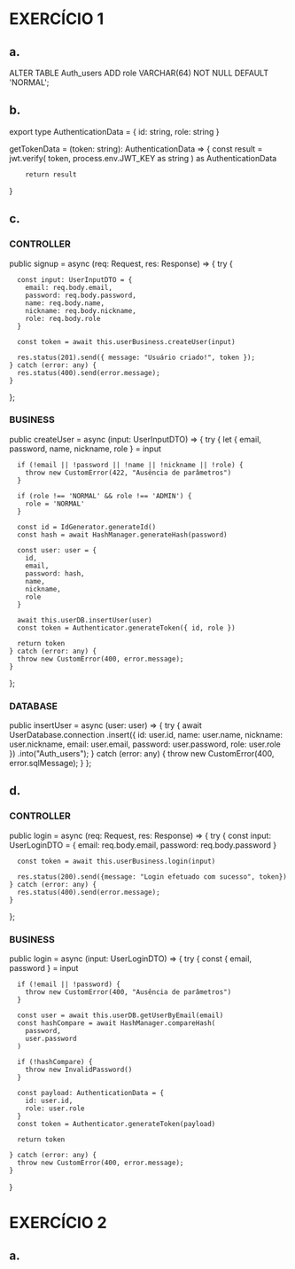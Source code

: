 # EXERCÍCIO 1 

## a.
ALTER TABLE Auth_users ADD role VARCHAR(64) NOT NULL DEFAULT 'NORMAL';

## b.
export type AuthenticationData = {
    id: string,
    role: string
}

getTokenData = (token: string): AuthenticationData => {
        const result = jwt.verify(
            token,
            process.env.JWT_KEY as string
        ) as AuthenticationData

        return result
}

## c.

### CONTROLLER
public signup = async (req: Request, res: Response) => {
    try {

      const input: UserInputDTO = {
        email: req.body.email,
        password: req.body.password,
        name: req.body.name,
        nickname: req.body.nickname,
        role: req.body.role
      }

      const token = await this.userBusiness.createUser(input)

      res.status(201).send({ message: "Usuário criado!", token });
    } catch (error: any) {
      res.status(400).send(error.message);
    }
};

### BUSINESS
public createUser = async (input: UserInputDTO) => {
    try {
      let { email, password, name, nickname, role } = input

      if (!email || !password || !name || !nickname || !role) {
        throw new CustomError(422, "Ausência de parâmetros")
      }

      if (role !== 'NORMAL' && role !== 'ADMIN') {
        role = 'NORMAL'
      }

      const id = IdGenerator.generateId()
      const hash = await HashManager.generateHash(password)

      const user: user = {
        id,
        email,
        password: hash,
        name,
        nickname,
        role
      }

      await this.userDB.insertUser(user)
      const token = Authenticator.generateToken({ id, role })

      return token
    } catch (error: any) {
      throw new CustomError(400, error.message);
    }
};

### DATABASE
public insertUser = async (user: user) => {
    try {
      await UserDatabase.connection
        .insert({
          id: user.id,
          name: user.name,
          nickname: user.nickname,
          email: user.email,
          password: user.password,
          role: user.role
        })
        .into("Auth_users");
    } catch (error: any) {
      throw new CustomError(400, error.sqlMessage);
    }
};

## d.

### CONTROLLER
public login = async (req: Request, res: Response) => {
    try {
      const input: UserLoginDTO = {
        email: req.body.email,
        password: req.body.password
      }

      const token = await this.userBusiness.login(input)

      res.status(200).send({message: "Login efetuado com sucesso", token})
    } catch (error: any) {
      res.status(400).send(error.message);
    }
};

### BUSINESS
public login = async (input: UserLoginDTO) => {
    try {
      const { email, password } = input

      if (!email || !password) {
        throw new CustomError(400, "Ausência de parâmetros")
      }

      const user = await this.userDB.getUserByEmail(email)
      const hashCompare = await HashManager.compareHash(
        password,
        user.password
      )

      if (!hashCompare) {
        throw new InvalidPassword()
      }

      const payload: AuthenticationData = {
        id: user.id,
        role: user.role
      }
      const token = Authenticator.generateToken(payload)

      return token
      
    } catch (error: any) {
      throw new CustomError(400, error.message);
    }
}

# EXERCÍCIO 2

## a.
